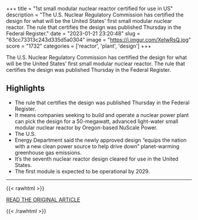 +++
title = "1st small modular nuclear reactor certified for use in US"
description = "The U.S. Nuclear Regulatory Commission has certified the design for what will be the United States' first small modular nuclear reactor. The rule that certifies the design was published Thursday in the Federal Register."
date = "2023-01-21 23:20:48"
slug = "63cc73313c243d335d5a0304"
image = "https://i.imgur.com/XeIwRsQ.jpg"
score = "1732"
categories = ['reactor', 'plant', 'design']
+++

The U.S. Nuclear Regulatory Commission has certified the design for what will be the United States' first small modular nuclear reactor. The rule that certifies the design was published Thursday in the Federal Register.

## Highlights

- The rule that certifies the design was published Thursday in the Federal Register.
- It means companies seeking to build and operate a nuclear power plant can pick the design for a 50-megawatt, advanced light-water small modular nuclear reactor by Oregon-based NuScale Power.
- The U.S.
- Energy Department said the newly approved design “equips the nation with a new clean power source to help drive down” planet-warming greenhouse gas emissions.
- It’s the seventh nuclear reactor design cleared for use in the United States.
- The first module is expected to be operational by 2029.

---

{{< rawhtml >}}
  <p class="article-category">
    <a target="_blank" href="https://apnews.com/article/us-nuclear-regulatory-commission-oregon-climate-and-environment-business-design-e5c54435f973ca32759afe5904bf96ac">READ THE ORIGINAL ARTICLE</a>
  </p>
{{< /rawhtml >}}
